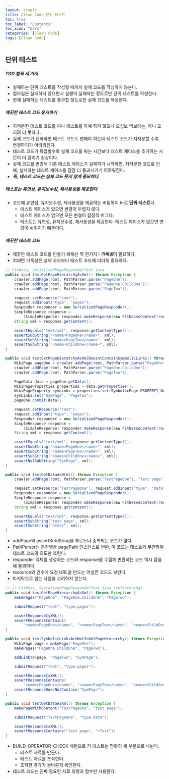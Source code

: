 ```yaml
---
layout: single
title: Clean Code 단위 테스트
toc: true
toc_label: "Contents"
toc_icon: "bars"
categories: [Clean Code]
tags: [Clean Code]
---
```




## 단위 테스트

##### TDD 법칙 세 가지

- 실패하는 단위 테스트를 작성할 때까지 실제 코드를 작성하지 않는다.
- 컴파일은 실패하지 않으면서 실행이 실패하는 정도로만 단위 테스트를 작성한다.
- 현재 실패하는 테스트를 통과할 정도로만 실제 코드를 작성한다.



##### 깨끗한 테스트 코드 유지하기

- 지저분한 테스트 코드를 짜나 테스트를 아예 하지 않으나 오십보 백보라는, 아니 오히려 더 못하다.
- 실제 코드가 진화하면 테스트 코드도 변해야 하는데 테스트 코드가 지저분할 수록 변경하기가 어려워진다.
- 테스트 코드가 복잡할수록 실제 코드를 짜는 시간보다 테스트 케이스를 추가하는 시간이 더 걸리기 쉽상이다.
- 실제 코드를 변경해 기존 테스트 케이스가 실패하기 시작하면, 지저분한 코드로 인해, 실패하는 테스트 케이스를 점점 더 통과시키기 어려워진다.
- ***즉, 테스트 코드는 실제 코드 못지 않게 중요하다.***



##### 테스트는 유연성, 유지보수성, 재사용성을 제공한다

- 코드에 유연성, 유지보수성, 재사용성을 제공하는 버팀목이 바로 **단위 테스트**다. 
  - 테스트 케이스가 있으면 변경이 두렵지 않다.
  - 테스트 케이스가 없으면 모든 변경이 잠정적 버그다.
  - 테스트는 유연성, 유지보수성, 재사용성을 제공한다. 테스트 케이스가 있으면 변경이 쉬워지기 때문이다.



##### 깨끗한 테스트 코드

- 깨끗한 테스트 코드를 만들기 위해선 딱 한가지 ! ***가독성***이 필요하다.
- 어쩌면 가독성은 실제 코드보다 테스트 코드에 더더욱 중요하다.



```java
// FitNess, SerializedPageResponderTest.java
public void testGetPageHieratchyAsXml() throws Exception {
    crawler.addPage(root, PathParser.parse("PageOne"));
    crawler.addPage(root, PathParser.parse("PageOne.ChildOne"));
    crawler.addPage(root, PathParser.parse("PageTwo"));

    request.setResource("root");
    request.addInput("type", "pages");
    Responder responder = new SerializedPageResponder();
    SimpleResponse response =
        (SimpleResponse) responder.makeResponse(new FitNesseContext(root), request);
    String xml = response.getContent();

    assertEquals("text/xml", response.getContentType());
    assertSubString("<name>PageOne</name>", xml);
    assertSubString("<name>PageTwo</name>", xml);
    assertSubString("<name>ChildOne</name>", xml);
}

public void testGetPageHieratchyAsXmlDoesntContainSymbolicLinks() throws Exception {
    WikiPage pageOne = crawler.addPage(root, PathParser.parse("PageOne"));
    crawler.addPage(root, PathParser.parse("PageOne.ChildOne"));
    crawler.addPage(root, PathParser.parse("PageTwo"));

    PageData data = pageOne.getData();
    WikiPageProperties properties = data.getProperties();
    WikiPageProperty symLinks = properties.set(SymbolicPage.PROPERTY_NAME);
    symLinks.set("SymPage", "PageTwo");
    pageOne.commit(data);

    request.setResource("root");
    request.addInput("type", "pages");
    Responder responder = new SerializedPageResponder();
    SimpleResponse response =
        (SimpleResponse) responder.makeResponse(new FitNesseContext(root), request);
    String xml = response.getContent();

    assertEquals("text/xml", response.getContentType());
    assertSubString("<name>PageOne</name>", xml);
    assertSubString("<name>PageTwo</name>", xml);
    assertSubString("<name>ChildOne</name>", xml);
    assertNotSubString("SymPage", xml);
}

public void testGetDataAsHtml() throws Exception {
    crawler.addPage(root, PathParser.parse("TestPageOne"), "test page");

    request.setResource("TestPageOne"); request.addInput("type", "data");
    Responder responder = new SerializedPageResponder();
    SimpleResponse response =
        (SimpleResponse) responder.makeResponse(new FitNesseContext(root), request);
    String xml = response.getContent();

    assertEquals("text/xml", response.getContentType());
    assertSubString("test page", xml);
    assertSubString("<Test", xml);
}
```

- addPage와 assertSubString을 부르느나 중복되는 코드가 많다.
- PathParser는 문자열을 pagePath 인스턴스로 변환, 이 코드는 테스트와 무관하며 테스트 코드의 의도만 흐린다.
- responder 객체를 생성하는 코드와 response를 수집해 변환하는 코드 역시 잡음에 불과하다.
- resource와 인수에 요청 URL을 만드는 어설픈 코드도 보인다.
- 마지막으로 읽는 사람을 고려하지 않는다.



```java
// // FitNess, SerializedPageResponderTest.java (refactoring)
public void testGetPageHierarchyAsXml() throws Exception {
    makePages("PageOne", "PageOne.ChildOne", "PageTwo");

    submitRequest("root", "type:pages");

    assertResponseIsXML();
    assertResponseContains(
        "<name>PageOne</name>", "<name>PageTwo</name>", "<name>ChildOne</name>");
}

public void testSymbolicLinksAreNotInXmlPageHierarchy() throws Exception {
    WikiPage page = makePage("PageOne");
    makePages("PageOne.ChildOne", "PageTwo");

    addLinkTo(page, "PageTwo", "SymPage");

    submitRequest("root", "type:pages");

    assertResponseIsXML();
    assertResponseContains(
        "<name>PageOne</name>", "<name>PageTwo</name>", "<name>ChildOne</name>");
    assertResponseDoesNotContain("SymPage");
}

public void testGetDataAsXml() throws Exception {
    makePageWithContent("TestPageOne", "test page");

    submitRequest("TestPageOne", "type:data");

    assertResponseIsXML();
    assertResponseContains("test page", "<Test");
}
```

- BUILD-OPERATOR-CHECK 패턴으로 각 테스트는 명확히 세 부분으로 나뉜다.
  - 테스트 자료를 만든다.
  - 테스트 자료를 조작한다.
  - 조작한 결과가 올바른지 확인한다.
- 테스트 코드는 진짜 필요한 자료 유형과 함수만 사용한다.

















